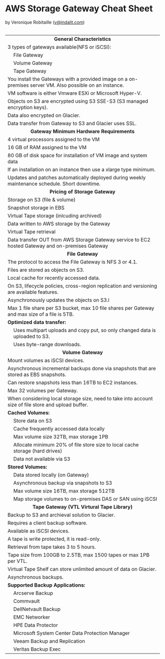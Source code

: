 # AWS Storage Gateway Cheat Sheet 
by Veronique Robitaille (v@indalit.com) 
<br />
<br />

<table>
	<tr>
		<td align="center" colspan="2"><b>General Characteristics</b></td>
	</tr>
	<tr>
		<td colspan="2">3 types of gateways available(NFS or iSCSI):</td>
	</tr>
	<tr>
		<td></td>
		<td>File Gateway</td>
	</tr>
	<tr>
		<td></td>
		<td>Volume Gateway</td>
	</tr>
	<tr>
		<td></td>
		<td>Tape Gateway</td>
	</tr>
		<tr>
		<td colspan="2">You install the Gateways with a provided image on a	on-premises server VM.  Also possible on an instance.</td>
	</tr>
	<tr>
		<td colspan="2">VM software is either Vmware ESXi or Microsoft Hyper-V.</td>
	</tr>
	<tr>
		<td colspan="2">Objects on S3 are encrypted using S3 SSE-S3 (S3 managed encryption keys).</td>
	</tr>
	<tr>
		<td colspan="2">Data also encrypted on Glacier.</td>
	</tr>
	<tr>
		<td colspan="2">Data transfer from Gateway to S3 and Glacier uses SSL.</td>
	</tr>
	<tr>
		<td align="center" colspan="2"><b>Gateway Minimum Hardware Requirements</b></td>
	</tr>
	<tr>
		<td colspan="2">4 virtual processors assigned to the VM</td>
	</tr>
	<tr>
		<td colspan="2">16 GB of RAM assigned to the VM</td>
	</tr>
	<tr>
		<td colspan="2">80 GB of disk space for installation of VM image and system data</td>
	</tr>
	<tr>
		<td colspan="2">If an installation on an instance then use a xlarge type minimum.</td>
	</tr>
	<tr>
		<td colspan="2">Updates and patches automatically deployed during weekly maintenance schedule.  Short downtime.</td>
	</tr>
	<tr>
		<td align="center" colspan="2"><b>Pricing of Storage Gateway</b></td>
	</tr>
	<tr>
		<td colspan="2">Storage on S3 (file & volume)</td>
	</tr>
	<tr>
		<td colspan="2">Snapshot storage in EBS</td>
	</tr>
	<tr>
		<td colspan="2">Virtual Tape storage (inlcuding archived)</td>
	</tr>
	<tr>
		<td colspan="2">Data written to AWS storage by the Gateway</td>
	</tr>
	<tr>
		<td colspan="2">Virtual Tape retrieval</td>
	</tr>
	<tr>
		<td colspan="2">Data transfer OUT from AWS Storage Gateway service to EC2 hosted Gateway and on-premises Gateway</td>
	</tr>
	<tr>
		<td align="center" colspan="2"><b>File Gateway</b></td>
	</tr>
	<tr>
		<td colspan="2">The protocol to access the File Gateway is NFS 3 or 4.1.</td>
	</tr>
	<tr>
		<td colspan="2">Files are stored as objects on S3.</td>
	</tr>
	<tr>
		<td colspan="2">Local cache for recently accessed data.</td>
	</tr>
	<tr>
		<td colspan="2">On S3, lifecycle policies, cross-region replication and versioning are available features.</td>
	</tr>
	<tr>
		<td colspan="2">Asynchronously updates the objects on S3.l</td>
	</tr>
	<tr>
		<td colspan="2">Max 1 file share per S3 bucket, max 10 file shares per Gateway and max size of a file is 5TB.</td>
	</tr>
	<tr>
		<td colspan="2"><b>Optimized data transfer:</b></td>
	</tr>
	<tr>
		<td></td>
		<td>Uses multipart uploads and copy put, so only changed data is uploaded to S3.</td>
	</tr>
	<tr>
		<td></td>
		<td>Uses byte-range downloads.</td>
	</tr>
	<tr>
		<td align="center" colspan="2"><b>Volume Gateway</b></td>
	</tr>
	<tr>
		<td colspan="2">Mount volumes as iSCSI devices.</td>
	</tr>
	<tr>
		<td colspan="2">Asynchronous incremental backups done via snapshots that are stored as EBS snapshots.</td>
	</tr>
	<tr>
		<td colspan="2">Can restore snapshots less than 16TB to EC2 instances.</td>
	</tr>
	<tr>
		<td colspan="2">Max 32 volumes per Gateway.</td>
	</tr>
	<tr>
		<td colspan="2">When considering local storage size, need to take into account size of file store and upload buffer.</td>
	</tr>
	<tr>
		<td colspan="2"><b>Cached Volumes:</b></td>
	</tr>
	<tr>
		<td></td>
		<td>Store data on S3</td>
	</tr>
	<tr>
		<td></td>
		<td>Cache frequently accessed data locally</td>
	</tr>
	<tr>
		<td></td>
		<td>Max volume size 32TB, max storage 1PB</td>
	</tr>
	<tr>
		<td></td>
		<td>Allocate minimum 20% of file store size to local cache storage (hard drives)</td>
	</tr>
	<tr>
		<td></td>
		<td>Data not available via S3</td>
	</tr>
	<tr>
		<td colspan="2"><b>Stored Volumes:</b></td>
	</tr>
	<tr>
		<td></td>
		<td>Data stored locally (on Gateway)</td>
	</tr>
	<tr>
		<td></td>
		<td>Asynchronous backup via snapshots to S3</td>
	</tr>
	<tr>
		<td></td>
		<td>Max volume size 16TB, max storage 512TB</td>
	</tr>
	<tr>
		<td></td>
		<td>Map storage volumes to on-premises DAS or SAN using iSCSI</td>
	</tr>		
	<tr>
		<td align="center" colspan="2"><b>Tape Gateway (VTL Virtural Tape Library)</b></td>
	</tr>
	<tr>
		<td colspan="2">Backup to S3 and archieval solution to Glacier.</td>
	</tr>
	<tr>
		<td colspan="2">Requires a client backup software.</td>
	</tr>
	<tr>
		<td colspan="2">Available as iSCSI devices.</td>
	</tr>
	<tr>
		<td colspan="2">A tape is write protected, it is read-only.</td>
	</tr>
	<tr>
		<td colspan="2">Retrieval from tape takes 3 to 5 hours.</td>
	</tr>
	<tr>
		<td colspan="2">Tape size from 100GB to 2.5TB, max 1500 tapes or max 1PB per VTL.</td>
	</tr>
	<tr>
		<td colspan="2">Virtual Tape Shelf can store unlimited amount of data on Glacier.</td>
	</tr>
	<tr>
		<td colspan="2">Asynchronous backups.</td>
	</tr>
	<tr>
		<td colspan="2"><b>Supported Backup Applications:</b></td>
	</tr>
	<tr>
		<td></td>
		<td>Arcserve Backup</td>
	</tr>
	<tr>
		<td></td>
		<td>Commvault</td>
	</tr>
	<tr>
		<td></td>
		<td>DellNetvault Backup</td>
	</tr>
	<tr>
		<td></td>
		<td>EMC Networker</td>
	</tr>
	<tr>
		<td></td>
		<td>HPE Data Protector</td>
	</tr>
	<tr>
		<td></td>
		<td>Microsoft System Center Data Protection Manager</td>
	</tr>
	<tr>
		<td></td>
		<td>Veeam Backup and Replication</td>
	</tr>
	<tr>
		<td></td>
		<td>Veritas Backup Exec</td>
	</tr>
</table>	